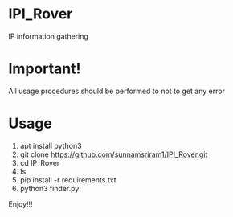 # IPI_Rover
IP information gathering

# Important!

All usage procedures should be performed to not to get any error

# Usage
1. apt install python3
2. git clone https://github.com/sunnamsriram1/IPI_Rover.git
3. cd IP_Rover
4. ls
5. pip install -r requirements.txt
6. python3 finder.py

Enjoy!!!
